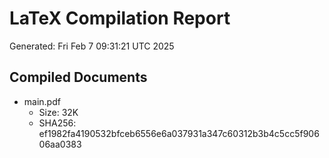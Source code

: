 # LaTeX Compilation Report
Generated: Fri Feb  7 09:31:21 UTC 2025
## Compiled Documents
- main.pdf
  - Size: 32K
  - SHA256: ef1982fa4190532bfceb6556e6a037931a347c60312b3b4c5cc5f90606aa0383
